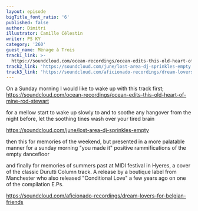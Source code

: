 ```yaml
---
layout: episode
bigTitle_font_ratio: '6'
published: false
author: Dimitri
illustrator: Camille Célestin
writer: PS KY
category: '260'
guest_name: Ménage à Trois
track1_link: >-
  https://soundcloud.com/ocean-recordings/ocean-edits-this-old-heart-of-mine-rod-stewart
track2_link: 'https://soundcloud.com/june/lost-area-dj-sprinkles-empty'
track3_link: 'https://soundcloud.com/aficionado-recordings/dream-lovers-for-belgian-friends'
---
```

On a Sunday morning I would like to wake up with this track first;
https://soundcloud.com/ocean-recordings/ocean-edits-this-old-heart-of-mine-rod-stewart

for a mellow start to wake up slowly to and to soothe any hangover from the night before, let the soothing tines wash over your tired brain

https://soundcloud.com/june/lost-area-dj-sprinkles-empty

then this for memories of the weekend, but presented in a more palatable manner for a sunday morning
"you made it" positive rammifications of the empty dancefloor

and finally for memories of summers past at MIDI festival in Hyeres, a cover of the classic Durutti Column track. A release by a boutique label from Manchester who also released "Conditional Love" a few years ago on one of the compilation E.Ps.

https://soundcloud.com/aficionado-recordings/dream-lovers-for-belgian-friends